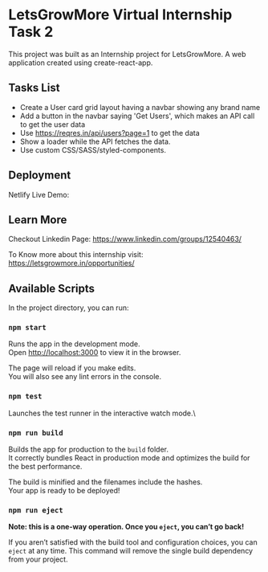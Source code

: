 # LetsGrowMore Virtual Internship Task 2

This project was built as an Internship project for LetsGrowMore. A web application created using create-react-app. 

## Tasks List

- Create a User card grid layout having a navbar showing any brand name 
- Add a button in the navbar saying 'Get Users', which makes an API call to get the user data
- Use https://reqres.in/api/users?page=1 to get the data 
- Show a loader while the API fetches the data. 
- Use custom CSS/SASS/styled-components.

## Deployment

Netlify Live Demo: 

## Learn More

Checkout Linkedin Page: https://www.linkedin.com/groups/12540463/

To Know more about this internship visit: https://letsgrowmore.in/opportunities/

## Available Scripts

In the project directory, you can run:

### `npm start`

Runs the app in the development mode.\
Open [http://localhost:3000](http://localhost:3000) to view it in the browser.

The page will reload if you make edits.\
You will also see any lint errors in the console.

### `npm test`

Launches the test runner in the interactive watch mode.\

### `npm run build`

Builds the app for production to the `build` folder.\
It correctly bundles React in production mode and optimizes the build for the best performance.

The build is minified and the filenames include the hashes.\
Your app is ready to be deployed!

### `npm run eject`

**Note: this is a one-way operation. Once you `eject`, you can’t go back!**

If you aren’t satisfied with the build tool and configuration choices, you can `eject` at any time. This command will remove the single build dependency from your project.





